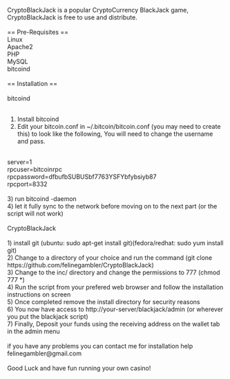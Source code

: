 CryptoBlackJack is a popular CryptoCurrency BlackJack game, CryptoBlackJack is free to use and distribute.<br>
<br>
== Pre-Requisites ==<br>
Linux<br>
Apache2<br>
PHP<br>
MySQL<br>
bitcoind<br>
<br>
== Installation ==<br>
<br>
bitcoind<br>
<br>
1) Install bitcoind<br>
2) Edit your bitcoin.conf in ~/.bitcoin/bitcoin.conf (you may need to create this) to look like the following, You will need to change the username and pass.<br>
<br>
server=1<br>
rpcuser=bitcoinrpc<br>
rpcpassword=dfbufbSUBUSbf7763YSFYbfybsiyb87<br>
rpcport=8332<br>
<br>
3) run bitcoind -daemon<br>
4) let it fully sync to the network before moving on to the next part (or the script will not work)<br>
<br>
CryptoBlackJack<br>
<br>
1) install git (ubuntu: sudo apt-get install git)(fedora/redhat: sudo yum install git)<br>
2) Change to a directory of your choice and run the command (git clone https://github.com/felinegambler/CryptoBlackJack)<br>
3) Change to the inc/ directory and change the permissions to 777 (chmod 777 *)<br>
4) Run the script from your prefered web browser and follow the installation instructions on screen<br>
5) Once completed remove the install directory for security reasons<br>
6) You now have access to http://your-server/blackjack/admin (or wherever you put the blackjack script)<br>
7) Finally, Deposit your funds using the receiving address on the wallet tab in the admin menu<br>
<br>
if you have any problems you can contact me for installation help felinegambler@gmail.com<br>
<br>
Good Luck and have fun running your own casino!<br>
